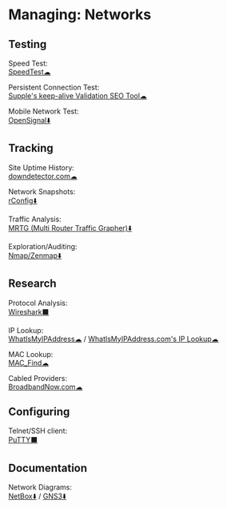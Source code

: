 # Managing: Networks

## Testing

Speed Test:  
	[SpeedTest☁](https://www.speedtest.net/)

Persistent Connection Test:  
	[Supple's keep-alive Validation SEO Tool☁](https://supple.com.au/tools/check-persistent-connection/)

Mobile Network Test:  
	[OpenSignal⬇️](https://www.opensignal.com/apps)

## Tracking

Site Uptime History:  
	[downdetector.com☁](https://downdetector.com/)

Network Snapshots:  
	[rConfig⬇️](https://rconfig.com/)

Traffic Analysis:  
	[MRTG (Multi Router Traffic Grapher)⬇️](https://oss.oetiker.ch/mrtg/)

Exploration/Auditing:  
	[Nmap/Zenmap⬇️](https://nmap.org/)

## Research

Protocol Analysis:  
	[Wireshark⬛](https://www.wireshark.org/)

IP Lookup:  
	[WhatIsMyIPAddress☁](https://whatismyipaddress.com/) / 
	[WhatIsMyIPAddress.com's IP Lookup☁](https://whatismyipaddress.com/ip-lookup)

MAC Lookup:  
	[MAC_Find☁](http://coffer.com/mac_find/)

Cabled Providers:  
	[BroadbandNow.com☁](https://broadbandnow.com/)

## Configuring

Telnet/SSH client:  
	[PuTTY⬛](https://putty.org/)

## Documentation

Network Diagrams:  
	[NetBox⬇️](https://netbox.readthedocs.io/) / 
	[GNS3⬇️](https://gns3.com/)
